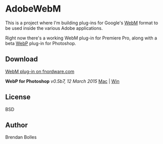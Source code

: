 AdobeWebM
=========

This is a project where I'm building plug-ins for Google's [WebM](http://www.webmproject.org/) format to be used inside the various Adobe applications.

Right now there's a working WebM plug-in for Premiere Pro, along with a beta [WebP](https://developers.google.com/speed/webp/) plug-in for Photoshop.


Download
--------

[WebM plug-in on fnordware.com](http://www.fnordware.com/WebM/)

**WebP for Photoshop** _v0.5b7, 12 March 2015_
[Mac](http://www.fnordware.com/downloads/WebP_v0.5b7_mac.zip) | [Win](http://www.fnordware.com/downloads/WebP_v0.5b7_win.zip)


License
-------
BSD


Author
------
Brendan Bolles